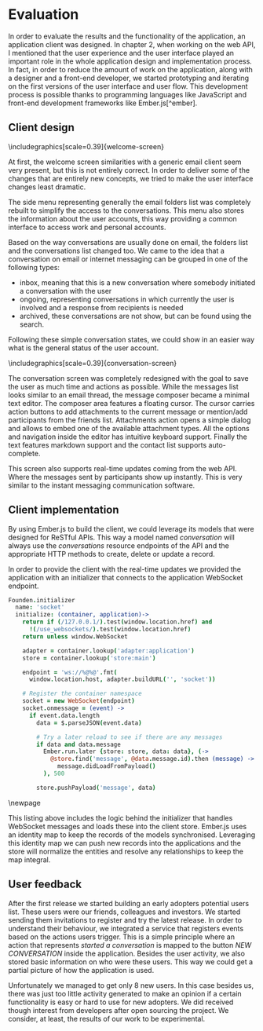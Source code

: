 # Evaluation

In order to evaluate the results and the functionality of the application, an
application client was designed. In chapter 2, when working on the web API, I
mentioned that the user experience and the user interface played an important
role in the whole application design and implementation process. In fact, in
order to reduce the amount of work on the application, along with a designer
and a front-end developer, we started prototyping and iterating on the first
versions of the user interface and user flow. This development process is
possible thanks to programming languages like JavaScript and front-end
development frameworks like Ember.js[^ember].

## Client design

\includegraphics[scale=0.39]{welcome-screen}

At first, the welcome screen similarities with a generic email client seem very
present, but this is not entirely correct. In order to deliver some of the
changes that are entirely new concepts, we tried to make the user interface
changes least dramatic.

The side menu representing generally the email folders list was completely
rebuilt to simplify the access to the conversations. This menu also stores the
information about the user accounts, this way providing a common interface to
access work and personal accounts.

Based on the way conversations are usually done on email, the folders list and
the conversations list changed too. We came to the idea that a conversation on
email or internet messaging can be grouped in one of the following types:

 * inbox, meaning that this is a new conversation where somebody initiated a
   conversation with the user
 * ongoing, representing conversations in which currently the user is involved
   and a response from recipients is needed
 * archived, these conversations are not show, but can be found using the
   search.

Following these simple conversation states, we could show in an easier way what
is the general status of the user account.

\includegraphics[scale=0.39]{conversation-screen}

The conversation screen was completely redesigned with the goal to save the
user as much time and actions as possible. While the messages list looks
similar to an email thread, the message composer became a minimal text editor.
The composer area features a floating cursor. The cursor carries action buttons to add
attachments to the current message or mention/add participants from the friends
list. Attachments action opens a simple dialog and allows to embed one of the
available attachment types. All the options and navigation inside the editor
has intuitive keyboard support. Finally the text features markdown support and
the contact list supports auto-complete.

This screen also supports real-time updates coming from the web API. Where the
messages sent by participants show up instantly. This is very similar to the
instant messaging communication software.

## Client implementation

By using Ember.js to build the client, we could leverage its models that were
designed for ReSTful APIs. This way a model named _conversation_ will always
use the _conversations_ resource endpoints of the API and the appropriate HTTP
methods to create, delete or update a record.

In order to provide the client with the real-time updates we provided the
application with an initializer that connects to the application WebSocket
endpoint.

```coffeescript
Founden.initializer
  name: 'socket'
  initialize: (container, application)->
    return if (/127.0.0.1/).test(window.location.href) and
      !(/use_websockets/).test(window.location.href)
    return unless window.WebSocket

    adapter = container.lookup('adapter:application')
    store = container.lookup('store:main')

    endpoint = 'ws://%@%@'.fmt(
      window.location.host, adapter.buildURL('', 'socket'))

    # Register the container namespace
    socket = new WebSocket(endpoint)
    socket.onmessage = (event) ->
      if event.data.length
        data = $.parseJSON(event.data)

        # Try a later reload to see if there are any messages
        if data and data.message
          Ember.run.later {store: store, data: data}, (->
            @store.find('message', @data.message.id).then (message) ->
              message.didLoadFromPayload()
          ), 500

        store.pushPayload('message', data)
```

\newpage

This listing above includes the logic behind the initializer that handles
WebSocket messages and loads these into the client store. Ember.js uses an
identity map to keep the records of the models synchronised. Leveraging this
identity map we can push new records into the applications and the store will
normalize the entities and resolve any relationships to keep the map integral.

## User feedback

After the first release we started building an early adopters potential users
list. These users were our friends, colleagues and investors. We started
sending them invitations to register and try the latest release. In order to
understand their behaviour, we integrated a service that registers events based
on the actions users trigger. This is a simple principle where an action that
represents _started a conversation_ is mapped to the button _NEW CONVERSATION_
inside the application. Besides the user activity, we also stored basic
information on who were these users. This way we could get a partial picture of
how the application is used.

Unfortunately we managed to get only 8 new users. In this case besides us,
there was just too little activity generated to make an opinion if a certain
functionality is easy or hard to use for new adopters. We did received though
interest from developers after open sourcing the project. We consider, at
least, the results of our work to be experimental.
